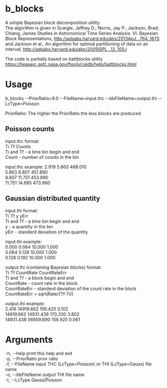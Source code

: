 # b_blocks
A simple Bayesian block decomposition utility.  
The algorithm is given in Scargle, Jeffrey D.; Norris, Jay P.; Jackson, Brad; Chiang, James
Studies in Astronomical Time Series Analysis. VI. Bayesian Block Representations,
http://adsabs.harvard.edu/abs/2013ApJ...764..167S and 
Jackson et al., An algorithm for optimal partitioning of data on an interval,
http://adsabs.harvard.edu/abs/2005ISPL...12..105J  

The code is partially based on battblocks utility
https://heasarc.gsfc.nasa.gov/ftools/caldb/help/battblocks.html

# Usage
b_blocks --PriorRatio=9.0 --FileName=input.thc --bbFileName=output.thi --LcType=Poisson

PriorRatio:
The higher the PriorRatio the less blocks are produced. 

## Poisson counts
input.thc format:  
Ti Tf Counts  
Ti and Tf - a time bin begin and end  
Count - number of counts in the bin  

input.thc example:
 2.919   5.863   488.010  
 5.863   8.807   451.890  
 8.807  11.751   453.890  
11.751  14.695   473.960  

## Gaussian distributed quantity

input.thi format:  
Ti Tf y yErr  
Ti and Tf - a time bin begin and end  
y - a quantity in the bin  
yErr - standerd deviation of the quantity  

input.thi example:  
0.000 0.064  10.000  1.000  
0.064 0.128  10.000  1.000  
0.128 0.192  10.000  1.000  

output.thi (containing Bayesian blocks) format:  
Ti Tf CountRate CountRateErr  
Ti and Tf - a block begin and end  
CountRate - count rate in the block  
CountRateErr - standerd deviation of the count rate in the block  
CountRateErr = sqrt(Rate/(Tf-Ti))  

output.thi example:  
    2.416 14919.662  156.425    0.102  
14919.662 14931.438  170.200    3.802  
14931.438 56659.690  156.925    0.061  

# Arguments
-h, --help         print this help and exit  
-p, --PriorRatio   prior ratio  
-f, --FileName     input THC (LcType=Poisson) or THI (LcType=Gauss) file name  
-o, --bbFileName   output THI file name  
-t, --LcType       Gauss|Poisson  

